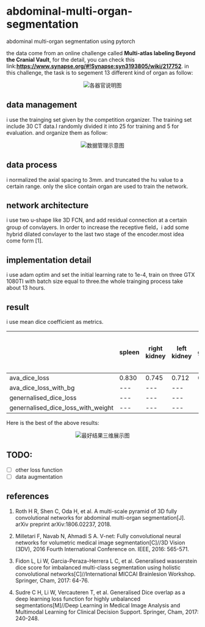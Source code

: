 # abdominal-multi-organ-segmentation
abdominal multi-organ segmentation using pytorch

the data come from an online challenge called **Multi-atlas labeling Beyond the Cranial Vault**, for the detail, you can check this link:**https://www.synapse.org/#!Synapse:syn3193805/wiki/217752**. in this challenge, the task is to segement 13 different kind of organ as follow:

<div align=center><img src="https://github.com/assassint2017/abdominal-multi-organ-segmentation/blob/master/img/abdomen_overview_small.png" alt="各器官说明图"/></div>

## data management
i use the trainging set given by the competition organizer. The training set include 30 CT data.I randomly divided it into 25 for training and 5 for evaluation. and organize them as follow:

<div align=center><img src="https://github.com/assassint2017/abdominal-multi-organ-segmentation/blob/master/img/data_management.png"alt="数据管理示意图"/></div>

## data process
i normalized the axial spacing to 3mm. and truncated the hu value to a certain range. only the slice contain organ are used to train the network.

## network architecture
i use two u-shape like 3D FCN, and add residual connection at a certain group of convlayers. In order to increase the receptive field，i add some hybrid dilated convlayer to the last two stage of the encoder.most idea come form [1].

## implementation detail
i use adam optim and set the initial learning rate to 1e-4, train on three GTX 1080TI with batch size equal to three.the whole trainging process take about 13 hours.

## result
i use mean dice coefficient as metrics.

||spleen|right kidney|left kidney|gallbladder|esophagus|liver|stomach|aorta|inferior vena cava|portal vein and splenic vein|pancreas|right adrenal gland|left adrenal gland|
|---|---|---|---|---|---|---|---|---|---|---|---|---|---|
|ava_dice_loss|0.830|0.745|0.712|0.143|0.000|0.880|0.654|0.686|0.605|0.500|0.429|0.089|0.111|
|ava_dice_loss_with_bg|---|---|---|---|---|---|---|---|---|---|---|---|---|
|genernalised_dice_loss|---|---|---|---|---|---|---|---|---|---|---|---|---|
|genernalised_dice_loss_with_weight|---|---|---|---|---|---|---|---|---|---|---|---|---|

Here is the best of the above results:
<div align=center><img src="https://github.com/assassint2017/abdominal-multi-organ-segmentation/blob/master/img/bset.png"alt="最好结果三维展示图"/></div>

## TODO:
- [ ] other loss function
- [ ] data augmentation

## references
1. Roth H R, Shen C, Oda H, et al. A multi-scale pyramid of 3D fully convolutional networks for abdominal multi-organ segmentation[J]. arXiv preprint arXiv:1806.02237, 2018.

2. Milletari F, Navab N, Ahmadi S A. V-net: Fully convolutional neural networks for volumetric medical image segmentation[C]//3D Vision (3DV), 2016 Fourth International Conference on. IEEE, 2016: 565-571.

3. Fidon L, Li W, Garcia-Peraza-Herrera L C, et al. Generalised wasserstein dice score for imbalanced multi-class segmentation using holistic convolutional networks[C]//International MICCAI Brainlesion Workshop. Springer, Cham, 2017: 64-76.

4. Sudre C H, Li W, Vercauteren T, et al. Generalised Dice overlap as a deep learning loss function for highly unbalanced segmentations[M]//Deep Learning in Medical Image Analysis and Multimodal Learning for Clinical Decision Support. Springer, Cham, 2017: 240-248.
